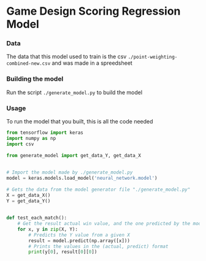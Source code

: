 #  Game Design Scoring Regression Model


### Data
The data that this model used to train is the csv `./point-weighting-combined-new.csv` and was made in a spreedsheet

### Building the model
Run the script `./generate_model.py` to build the model

### Usage
To run the model that you built, this is all the code needed

```py
from tensorflow import keras                                                   
import numpy as np                                                             
import csv                                                                     
                                                                               
from generate_model import get_data_Y, get_data_X                              
                                                                               
                                                                               
# Import the model made by ./generate_model.py                                 
model = keras.models.load_model('neural_network.model')                        
                                                                               
# Gets the data from the model generator file "./generate_model.py"            
X = get_data_X()                                                               
Y = get_data_Y()                                                               
                                                                               
                                                                               
def test_each_match():                                                         
    # Get the result actual win value, and the one predicted by the model      
    for x, y in zip(X, Y):                                                     
        # Predicts the Y value from a given X                                  
        result = model.predict(np.array([x]))                                  
        # Prints the values in the (actual, predict) format                    
        print(y[0], result[0][0])                                              
```
